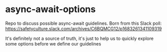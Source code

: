 # async-await-options

Repo to discuss possible async-await guidelines. Born from this Slack poll: https://safetyculture.slack.com/archives/C6BQMCG12/p1683261341109319

It's definitely not a source of truth, it's just to help us to quickly explore some options before we define our guidelines
